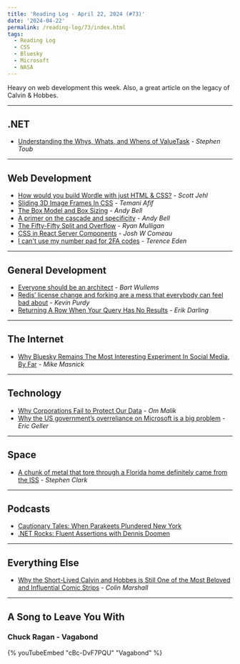 ```yaml
---
title: 'Reading Log - April 22, 2024 (#73)'
date: '2024-04-22'
permalink: /reading-log/73/index.html
tags:
  - Reading Log
  - CSS
  - Bluesky
  - Microsoft
  - NASA
---
```


Heavy on web development this week. Also, a great article on the legacy of Calvin & Hobbes.
<!-- excerpt -->

---

## .NET

- [Understanding the Whys, Whats, and Whens of ValueTask](https://devblogs.microsoft.com/dotnet/understanding-the-whys-whats-and-whens-of-valuetask/) - *Stephen Toub*

---

## Web Development

- [How would you build Wordle with just HTML & CSS?](https://scottjehl.com/posts/wordleish/) - *Scott Jehl*
- [Sliding 3D Image Frames In CSS](https://www.smashingmagazine.com/2024/04/sliding-3d-image-frames-css/) - *Temani Afif*
- [The Box Model and Box Sizing](https://piccalil.li/blog/the-box-model-and-box-sizing/) - *Andy Bell*
- [A primer on the cascade and specificity](https://piccalil.li/blog/a-primer-on-the-cascade-and-specificity/) - *Andy Bell*
- [The Fifty-Fifty Split and Overflow](https://ryanmulligan.dev/blog/50-50-overflow/) - *Ryan Mulligan*
- [CSS in React Server Components](https://www.joshwcomeau.com/react/css-in-rsc/) - *Josh W Comeau*
- [I can't use my number pad for 2FA codes](https://shkspr.mobi/blog/2024/04/i-cant-use-my-number-pad-for-2fa-codes/) - *Terence Eden*

---

## General Development

- [Everyone should be an architect](https://bartwullems.blogspot.com/2024/03/everyone-should-be-architect.html) - *Bart Wullems*
- [Redis’ license change and forking are a mess that everybody can feel bad about](https://arstechnica.com/information-technology/2024/04/redis-license-change-and-forking-are-a-mess-that-everybody-can-feel-bad-about/) - *Kevin Purdy*
- [Returning A Row When Your Query Has No Results](https://erikdarling.com/returning-a-row-when-your-query-has-no-results/) - *Erik Darling*

---

## The Internet

- [Why Bluesky Remains The Most Interesting Experiment In Social Media, By Far](https://www.techdirt.com/2024/03/27/why-bluesky-remains-the-most-interesting-experiment-in-social-media-by-far/) - *Mike Masnick*

---

## Technology

- [Why Corporations Fail to Protect Our Data](https://om.co/2024/03/31/why-corporations-fail-to-protect-our-data/) - *Om Malik*
- [Why the US government’s overreliance on Microsoft is a big problem](https://www.wired.com/story/the-us-government-has-a-microsoft-problem/) - *Eric Geller*

---

## Space

- [A chunk of metal that tore through a Florida home definitely came from the ISS](https://arstechnica.com/space/2024/04/florida-man-tells-ars-about-his-encounter-with-something-that-fell-from-space/) - *Stephen Clark*

---

## Podcasts

- [Cautionary Tales: When Parakeets Plundered New York](https://www.pushkin.fm/podcasts/cautionary-tales/when-parakeets-plundered-new-york)
- [.NET Rocks: Fluent Assertions with Dennis Doomen](https://www.dotnetrocks.com/details/1854)

---

## Everything Else

- [Why the Short-Lived Calvin and Hobbes is Still One of the Most Beloved and Influential Comic Strips](https://www.openculture.com/2024/04/why-the-short-lived-calvin-and-hobbes-is-still-one-of-the-most-beloved-and-influential-comic-strips.html) - *Colin Marshall*

---

## A Song to Leave You With

### Chuck Ragan - Vagabond

{% youTubeEmbed "cBc-DvF7PQU" "Vagabond" %}

